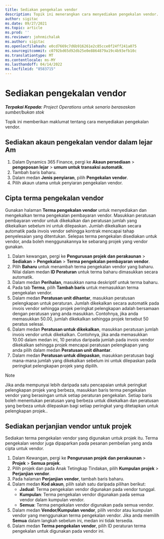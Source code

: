 ```yaml
---
title: Sediakan pengekalan vendor
description: Topik ini menerangkan cara menyediakan pengekalan vendor.
author: sigitac
ms.date: 09/27/2021
ms.topic: article
ms.prod: ''
ms.reviewer: johnmichalak
ms.author: sigitac
ms.openlocfilehash: e0cd7669c7d6b916261e2c85cce0f24ff241a075
ms.sourcegitcommit: c0792bd65d92db25e0e8864879a19c4b93efb10c
ms.translationtype: MT
ms.contentlocale: ms-MY
ms.lasthandoff: 04/14/2022
ms.locfileid: "8583715"
---
```

# <a name="set-up-vendor-retention"></a>Sediakan pengekalan vendor

_**Terpakai Kepada:** Project Operations untuk senario berasaskan sumber/bukan stok_

Topik ini memberikan maklumat tentang cara menyediakan pengekalan vendor.

## <a name="set-up-a-vendor-retention-account-in-general-ledger"></a>Sediakan akaun pengekalan vendor dalam lejar Am

1. Dalam Dynamics 365 Finance, pergi ke **Akaun persediaan** > **pengeposan lejar** > **umum untuk transaksi automatik**.
2. Tambah baris baharu.
3. Dalam medan **Jenis penyiaran**, pilih **Pengekalan vendor**.
4. Pilih akaun utama untuk penyiaran pengekalan vendor.

## <a name="create-vendor-retention-terms"></a>Cipta terma pengekalan vendor

Gunakan halaman **Terma pengekalan vendor** untuk menyediakan dan mengekalkan terma pengekalan pembayaran vendor. Masukkan peratusan pembayaran vendor untuk dikekalkan dan peratusan jumlah yang dikekalkan sebelum ini untuk dilepaskan. Jumlah dikekalkan secara automatik pada invois vendor sehingga kontrak mencapai tahap penyelesaian yang ditentukan. Selepas terma pengekalan disediakan untuk vendor, anda boleh menggunakannya ke sebarang projek yang vendor gunakan.

1. Dalam kewangan, pergi ke **Pengurusan projek dan perakaunan** > **Sediakan** > **Pengekalan** > **Terma pengekalan pembayaran vendor**.
2. Pilih **Baharu** untuk menambah terma pengekalan vendor yang baharu. Nilai dalam medan **ID Peraturan** untuk terma baharu dimasukkan secara automatik. 
3. Dalam medan **Perihalan**, masukkan nama deskriptif untuk terma baharu.
4. Pada tab  **Terma**, pilih  **Tambah baris**  untuk memasukkan terma pengekalan vendor.
5. Dalam medan  **Peratusan unit dihantar**, masukkan peratusan pelengkapan untuk peraturan. Jumlah dikekalkan secara automatik pada invois vendor sehingga projek peringkat pelengkapan adalah bersamaan dengan peratusan yang anda masukkan. Contohnya, jika anda memasukkan 50.00, jumlah dikekalkan sehingga projek tersebut 50 peratus selesai.
6. Dalam medan  **Peratusan untuk dikekalkan**, masukkan peratusan jumlah invois vendor untuk dikekalkan. Contohnya, jika anda memasukkan 10.00 dalam medan ini, 10 peratus daripada jumlah pada invois vendor dikekalkan sehingga projek mencapai peratusan pelengkapan yang anda pilih dalam medan  **Peratusan unit dihantar**.
7. Dalam medan  **Peratusan untuk dilepaskan**, masukkan peratusan bagi mana-mana jumlah yang dikekalkan sebelum ini untuk dilepaskan pada peringkat pelengkapan projek yang dipilih.

> [!NOTE]
> Jika anda mempunyai lebih daripada satu pencapaian untuk peringkat pelengkapan projek yang berbeza, masukkan baris terma pengekalan vendor yang berasingan untuk setiap peraturan pengekalan. Setiap baris boleh menentukan peratusan yang berbeza untuk dikekalkan dan peratusan yang berbeza untuk dilepaskan bagi setiap peringkat yang ditetapkan untuk pelengkapan projek..

## <a name="set-up-a-vendor-agreement-for-the-project"></a>Sediakan perjanjian vendor untuk projek

Sediakan terma pengekalan vendor yang digunakan untuk projek itu. Terma pengekalan vendor juga dipaparkan pada pesanan pembelian yang anda cipta untuk vendor.

1. Dalam Kewangan, pergi ke **Pengurusan projek dan perakaunan** > **Projek** > **Semua projek**. 
2. Pilih projek dan pada Anak Tetingkap Tindakan, pilih **Kumpulan projek** > **Perjanjian vendor**.
3. Pada halaman **Perjanjian vendor**, tambah baris baharu.
4. Dalam medan **Kod akaun**, pilih salah satu daripada pilihan berikut:
   - **Jadual**: Terma pengekalan vendor digunakan pada vendor tunggal.
   - **Kumpulan**: Terma pengekalan vendor digunakan pada semua vendor dalam kumpulan vendor.
   - **Semua**: Terma pengekalan vendor digunakan pada semua vendor.
5. Dalam medan **Vendor/Kumpulan vendor**, pilih vendor atau kumpulan vendor yang menggunakan terma pengekalan vendor. Jika anda memilih **Semua** dalam langkah sebelum ini, medan ini tidak tersedia.
6. Dalam medan **Terma pengekalan vendor**, pilih ID peraturan terma pengekalan untuk digunakan pada vendor ini.

